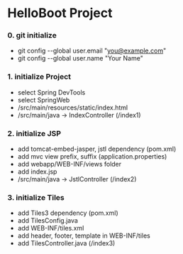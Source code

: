# HelloBoot Project

### 0. git initialize
+ git config --global user.email "you@example.com"
+ git config --global user.name "Your Name"

### 1. initialize Project
+ select Spring DevTools
+ select SpringWeb
+ /src/main/resources/static/index.html 
+ /src/main/java -> IndexController (/index1)

### 2. initialize JSP
+ add tomcat-embed-jasper, jstl dependency (pom.xml)
+ add mvc view prefix, suffix (application.properties)
+ add webapp/WEB-INF/views folder
+ add index.jsp
+ /src/main/java -> JstlController (/index2)

### 3. initialize Tiles
+ add Tiles3 dependency (pom.xml)
+ add TilesConfig.java
+ add WEB-INF/tiles.xml
+ add header, footer, template in WEB-INF/tiles
+ add TilesController.java (/index3)
 

